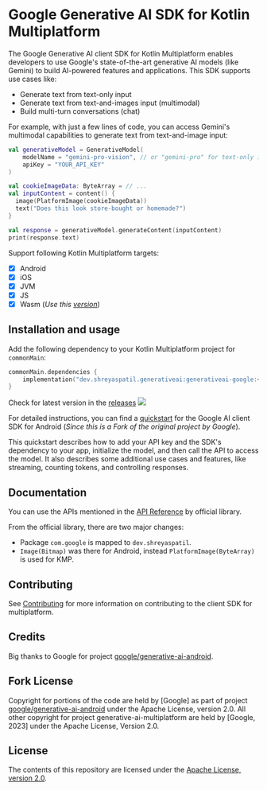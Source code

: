 # Google Generative AI SDK for Kotlin Multiplatform

The Google Generative AI client SDK for Kotlin Multiplatform enables developers to use Google's 
state-of-the-art generative AI models (like Gemini) to build AI-powered features and applications. 
This SDK supports use cases like:
- Generate text from text-only input
- Generate text from text-and-images input (multimodal)
- Build multi-turn conversations (chat)

For example, with just a few lines of code, you can access Gemini's multimodal capabilities to 
generate text from text-and-image input:

```kotlin
val generativeModel = GenerativeModel(
    modelName = "gemini-pro-vision", // or "gemini-pro" for text-only input
    apiKey = "YOUR_API_KEY"
)

val cookieImageData: ByteArray = // ...
val inputContent = content() {
  image(PlatformImage(cookieImageData))
  text("Does this look store-bought or homemade?")
}

val response = generativeModel.generateContent(inputContent)
print(response.text)
```

Support following Kotlin Multiplatform targets:
- [x] Android
- [x] iOS
- [x] JVM
- [x] JS
- [x] Wasm (_Use this [version](https://github.com/PatilShreyas/generative-ai-kmp/releases/tag/v0.1.2-0.0.1-wasm)_)

## Installation and usage

Add the following dependency to your Kotlin Multiplatform project for `commonMain`:

```kotlin
commonMain.dependencies {
    implementation("dev.shreyaspatil.generativeai:generativeai-google:<version>")
}
```

Check for latest version in the [releases](https://github.com/PatilShreyas/generative-ai-kmp/releases) 
<a href="https://search.maven.org/search?q=g:dev.shreyaspatil.generativeai"><img src="https://img.shields.io/maven-central/v/dev.shreyaspatil.generativeai/generativeai-google?label=Maven%20Central&logo=kotlin&style=flat-square"/></a>

For detailed instructions, you can find a [quickstart](https://ai.google.dev/tutorials/android_quickstart) 
for the Google AI client SDK for Android (_Since this is a Fork of the original project by Google_).

This quickstart describes how to add your API key and the SDK's dependency to your app, 
initialize the model, and then call the API to access the model. It also describes some additional 
use cases and features, like streaming, counting tokens, and controlling responses.

## Documentation

You can use the APIs mentioned in the [API Reference](https://ai.google.dev/tutorials/android_quickstart)
by official library.

From the official library, there are two major changes:
- Package `com.google` is mapped to `dev.shreyaspatil`.
- `Image(Bitmap)` was there for Android, instead `PlatformImage(ByteArray)` is used for KMP.

## Contributing

See [Contributing](https://github.com/patilshreyas/generative-ai-kmp/blob/main/CONTRIBUTING.md) for 
more information on contributing to the client SDK for multiplatform.

## Credits
Big thanks to Google for project [google/generative-ai-android](https://github.com/google/generative-ai-android).

## Fork License
Copyright for portions of the code are held by [Google] as part of project 
[google/generative-ai-android](https://github.com/google/generative-ai-android) under the 
Apache License, version 2.0. 
All other copyright for project generative-ai-multiplatform are held by [Google, 2023] under the 
Apache License, Version 2.0.

## License

The contents of this repository are licensed under the
[Apache License, version 2.0](http://www.apache.org/licenses/LICENSE-2.0).
